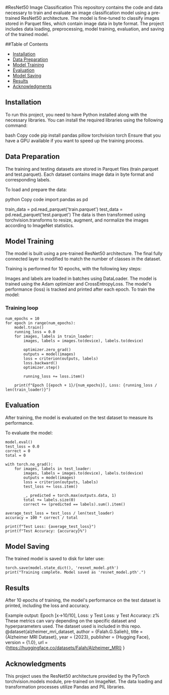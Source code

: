 #ResNet50 Image Classification
This repository contains the code and data necessary to train and evaluate an image classification model using a pre-trained ResNet50 architecture. The model is fine-tuned to classify images stored in Parquet files, which contain image data in byte format. The project includes data loading, preprocessing, model training, evaluation, and saving of the trained model.

##Table of Contents
- [Installation](#installation)
- [Data Preparation](#data-preparation)
- [Model Training](#model-training)
- [Evaluation](#evaluation)
- [Model Saving](#model-saving)
- [Results](#results)
- [Acknowledgments](#acknowledgments)
## Installation
To run this project, you need to have Python installed along with the necessary libraries. You can install the required libraries using the following command:

bash
Copy code
pip install pandas pillow torchvision torch
Ensure that you have a GPU available if you want to speed up the training process.

## Data Preparation
The training and testing datasets are stored in Parquet files (train.parquet and test.parquet). Each dataset contains image data in byte format and corresponding labels.

To load and prepare the data:

python
Copy code
import pandas as pd

train_data = pd.read_parquet('train.parquet')
test_data = pd.read_parquet('test.parquet')
The data is then transformed using torchvision.transforms to resize, augment, and normalize the images according to ImageNet statistics.

## Model Training
The model is built using a pre-trained ResNet50 architecture. The final fully connected layer is modified to match the number of classes in the dataset.

Training is performed for 10 epochs, with the following key steps:

Images and labels are loaded in batches using DataLoader.
The model is trained using the Adam optimizer and CrossEntropyLoss.
The model's performance (loss) is tracked and printed after each epoch.
To train the model:


### Training loop
```
num_epochs = 10
for epoch in range(num_epochs):
    model.train()
    running_loss = 0.0
    for images, labels in train_loader:
        images, labels = images.to(device), labels.to(device)

        optimizer.zero_grad()
        outputs = model(images)
        loss = criterion(outputs, labels)
        loss.backward()
        optimizer.step()

        running_loss += loss.item()

    print(f"Epoch [{epoch + 1}/{num_epochs}], Loss: {running_loss / len(train_loader)}")
```
## Evaluation
After training, the model is evaluated on the test dataset to measure its performance.

To evaluate the model:
```
model.eval()
test_loss = 0.0
correct = 0
total = 0

with torch.no_grad():
    for images, labels in test_loader:
        images, labels = images.to(device), labels.to(device)
        outputs = model(images)
        loss = criterion(outputs, labels)
        test_loss += loss.item()

        _, predicted = torch.max(outputs.data, 1)
        total += labels.size(0)
        correct += (predicted == labels).sum().item()

average_test_loss = test_loss / len(test_loader)
accuracy = 100 * correct / total

print(f"Test Loss: {average_test_loss}")
print(f"Test Accuracy: {accuracy}%")
```
## Model Saving
The trained model is saved to disk for later use:
```
torch.save(model.state_dict(), 'resnet_model.pth')
print("Training complete. Model saved as 'resnet_model.pth'.")
```
## Results
After 10 epochs of training, the model's performance on the test dataset is printed, including the loss and accuracy.

Example output:
Epoch [x->10/10], Loss: y
Test Loss: y
Test Accuracy: z%
These metrics can vary depending on the specific dataset and hyperparameters used. The dataset used is included in this repo.
@dataset{alzheimer_mri_dataset,
  author = {Falah.G.Salieh},
  title = {Alzheimer MRI Dataset},
  year = {2023},
  publisher = {Hugging Face},
  version = {1.0},
  url = {https://huggingface.co/datasets/Falah/Alzheimer_MRI}
}


## Acknowledgments
This project uses the ResNet50 architecture provided by the PyTorch torchvision.models module, pre-trained on ImageNet. The data loading and transformation processes utilize Pandas and PIL libraries.

